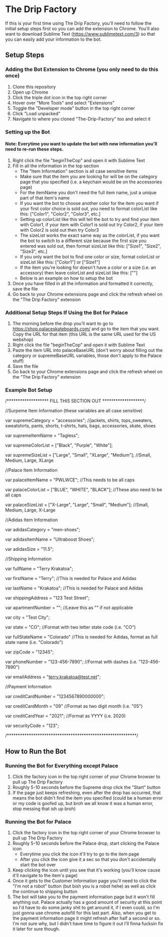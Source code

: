 # The Drip Factory

If this is your first time using The Drip Factory, you'll need to follow the initial setup steps first so you can add the extension to Chrome. You'll also want to download Sublime Text (https://www.sublimetext.com/3) so that you can easily add your information to the bot.


## Setup Steps

### Adding the Bot Extension to Chrome (you only need to do this once)

1. Clone this repository
2. Open up Chrome
3. Click the triple dot icon in the top right corner
4. Hover over "More Tools" and select "Extensions"
5. Toggle the "Developer mode" button in the top right corner
6. Click "Load unpacked"
7. Navigate to where you cloned "The-Drip-Factory" too and select it


### Setting up the Bot
#### Note: Everytime you want to update the bot with new information you'll need to re-run these steps.


1. Right click the file "beginTheCop" and open it with Sublime Text
2. Fill in all the information in the top section
	- The "Item Information" section is all case sensitive items
	- Make sure that the item you are looking for will be on the category page that you specified (i.e. a keychain would be on the accessories page)
	- For the itemName you don't need the full item name, just a unique part of that item's name
	- If you want the bot to choose another color for the item you want if your first color choice is sold out, you need to format colorList like this: ["Color1", "Color2", "Color3", etc.]
	- Setting up colorList like this will tell the bot to try and find your item with Color1, if your item with Color1 is sold out try Color2, if your item with Color2 is sold out then try Color3
	- The sizeList works the exact same way as the colorList, if you want the bot to switch to a different size because the first size you entered was sold out, then format sizeList like this: ["Size1", "Size2", "Size3", etc.]
	- If you only want the bot to find one color or size, format colorList or sizeList like this: ["Color1"] or ["Size1"]
	- If the item you're looking for doesn't have a color or a size (i.e. an accessory) then leave colorList and sizeList like this: [""]
	- Below is an example on how to setup the bot
3. Once you have filled in all the information and formatted it correctly, save the file
4. Go back to your Chrome extensions page and click the refresh wheel on the "The Drip Factory" extension


### Additional Setup Steps If Using the Bot for Palace

1. The morning before the drop you'll want to go to https://shop.palaceskateboards.com/ and go to the item that you want. Copy the URL for that item (this URL is the same URL used for the US webshop)
2. Right click the file "beginTheCop" and open it with Sublime Text
3. Paste the item URL into palaceBaseURL (don't worry about filling out the category or supremeBaseURL variables, those don't apply to the Palace stuff)
4. Save the file
5. Go back to your Chrome extensions page and click the refresh wheel on the "The Drip Factory" extension


### Example Bot Setup

/******************* FILL THIS SECTION OUT *******************/


//Surpeme Item Information (these variables are all case sensitive)

var supremeCategory = "accessories";	//jackets, shirts, tops_sweaters, sweatshirts, pants, shorts, t-shirts, hats, bags, accessories, skate, shoes

var supremeItemName = "Tagless";

var supremeColorList = ["Black", "Purple", "White"];

var supremeSizeList = ["Large", "Small", "XLarge", "Medium"];	//Small, Medium, Large, XLarge


//Palace Item Information

var palaceItemName = "PWLWCE";	//This needs to be all caps

var palaceColorList = ["BLUE", "WHITE", "BLACK"];	//These also need to be all caps

var palaceSizeList = ["X-Large", "Large", "Small", "Medium"];	//Small, Medium, Large, X-Large


//Adidas Item Information

var adidasCategory = "men-shoes";

var adidasItemName = "Ultraboost Shoes";

var adidasSize = "11.5";


//Shipping Information

var fullName = "Terry Krakatoa";

var firstName = "Terry";	//This is needed for Palace and Adidas

var lastName = "Krakatoa";	//This is needed for Palace and Adidas

var shippingAddress = "123 Test Street";

var apartmentNumber = "";	//Leave this as "" if not applicable

var city = "Test City";

var state = "CO";	//Format with two letter state code (i.e. "CO")

var fullStateName = "Colorado"	//This is needed for Adidas, format as full state name (i.e. "Colorado")

var zipCode = "12345";

var phoneNumber = "123-456-7890";	//Format with dashes (i.e. "123-456-7890")

var emailAddress = "terry.krakatoa@test.net";

//Payment Information

var creditCardNumber = "1234567890000000";

var creditCardMonth = "09"	//Format as two digit month (i.e. "05")

var creditCardYear = "2021";	//Format as YYYY (i.e. 2020)

var securityCode = "123";

/***********************************************************/


## How to Run the Bot

### Running the Bot for Everything except Palace

1. Click the factory icon in the top right corner of your Chrome browser to pull up The Drip Factory
2. Roughly 5-10 seconds before the Supreme drop click the "Start" button
3. If the page just keeps refreshing, even after the drop has occurred, that means the bot didn't find the item you specified (could be a human error or my code is goofed up, but broh we all know it was a human error, stop messing that ish up broh)


### Running the Bot for Palace

1. Click the factory icon in the top right corner of your Chrome browser to pull up The Drip Factory
2. Roughly 5-10 seconds before the Palace drop, start clicking the Palace icon
	- Everytime you click the icon it'll try to go to the item page
	- After you click the icon give it a sec so that you don't accidentally start the bot over
3. Keep clicking the icon until you see that it's working (you'll know cause it'll navigate to the item's page)
4. Once it gets to the Customer Information page you'll need to click the "I'm not a robot" button (but bish you is a robot hehe) as well as click the continue to shipping button
5. The bot will take you to the payment information page but it won't fill anything out. Palace actually has a good amount of security at this point so I'd have to do some janky shit to get around it, if I even could, so I'm just gonna use chrome autofill for this last part. Also, when you get to the payment information page it might refresh after half a second or so. I'm not sure why, but I didn't have time to figure it out I'll finna fucksin fix it later for sure though.
